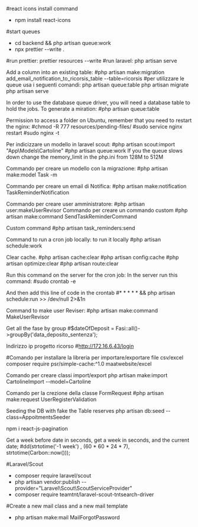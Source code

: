 #react icons install command
- npm install react-icons

#start queues
- cd backend && php artisan queue:work
- npx prettier --write .

#run prettier: prettier resources --write
#run laravel: php artisan serve

Add a column into an existing table:
#php artisan make:migration add_email_notification_to_ricorsis_table --table=ricorsis
#per utilizzare le queue usa i seguenti comandi:
php artisan queue:table
php artisan migrate
php artisan serve

In order to use the database queue driver, you will need a database table to hold the jobs. To generate a miration:
#php artisan queue:table

Permission to access a folder on Ubuntu, remember that you need to restart the nginx:
#chmod -R 777 resources/pending-files/
#sudo service nginx restart 
#sudo nginx -t

<!-- Quest'ultima migrazione è per i failed jobs -->
Per indicizzare un modello in laravel scout:
#php artisan scout:import "App\Models\Cartoline"
#php artisan queue:work
If you the queue slows down change the memory_limit in the php.ini from 128M to 512M

Commando per creare un modello con la migrazione:
#php artisan make:model Task -m

Commando per creare un email di Notifica:
#php artisan make:notification TaskReminderNotification

Commando per creare user amministratore:
#php artisan user:makeUserRevisor
Commando per creare un commando custom
#php artisan make:command SendTaskReminderCommand

Custom command
#php artisan task_reminders:send

Command to run a cron job locally:
to run it locally
#php artisan schedule:work

Clear cache.
#php artisan cache:clear 
#php artisan config:cache 
#php artisan optimize:clear 
#php artisan route:clear 

Run this command on the server for the cron job:
In the server run this command: 
#sudo crontab -e

And then add this line of code in the crontab
#\* \* \* \* \* && php artisan schedule:run >> /dev/null 2>&1n

Command to make user Reviser:
#php artisan make:command MakeUserRevisor

Get all the fase by group
#$dateOfDeposit = Fasi::all()->groupBy('data_deposito_sentenza'); 

Indirizzo ip progetto ricorso
#http://172.16.6.43/login

#Comando per installare la libreria per importare/exportare file csv/excel
composer require psr/simple-cache:^1.0 maatwebsite/excel

Comando per creare classi import/export
php artisan make:import CartolineImport --model=Cartoline

Comando per la crezione della classe FormRequest
#php artisan make:request UserRegisterValidation

Seeding the DB with fake the Table reserves
php artisan db:seed --class=AppoitmentsSeeder

npm i react-js-pagination

Get a week before date in seconds, get a week in seconds, and the current date;
#dd(strtotime('-1 week') , (60 * 60 * 24 * 7), strtotime(Carbon::now()));

#Laravel/Scout
- composer require laravel/scout
- php artisan vendor:publish --provider="Laravel\Scout\ScoutServiceProvider"
- composer require teamtnt/laravel-scout-tntsearch-driver

#Create a new mail class and a new mail template
- php artisan make:mail MailForgotPassword